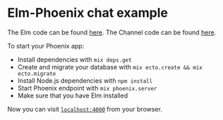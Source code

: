 # Elm-Phoenix chat example

The Elm code can be found [here](https://github.com/saschatimme/elm-phoenix/tree/master/example/web/elm/src/Chat.elm).
The Channel code can be found [here](https://github.com/saschatimme/elm-phoenix/tree/master/example/web/channels/room_channel.ex).


To start your Phoenix app:

  * Install dependencies with `mix deps.get`
  * Create and migrate your database with `mix ecto.create && mix ecto.migrate`
  * Install Node.js dependencies with `npm install`
  * Start Phoenix endpoint with `mix phoenix.server`
  * Make sure that you have Elm installed

Now you can visit [`localhost:4000`](http://localhost:4000) from your browser.
